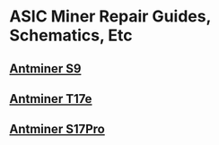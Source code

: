 # ASIC Miner Repair Guides, Schematics, Etc

## [Antminer S9](./Bitmain/Antminer/S9/README.md)

## [Antminer T17e](./Bitmain/Antminer/T17e/README.md)

## [Antminer S17Pro](./Bitmain/Antminer/S17Pro/README.md)
